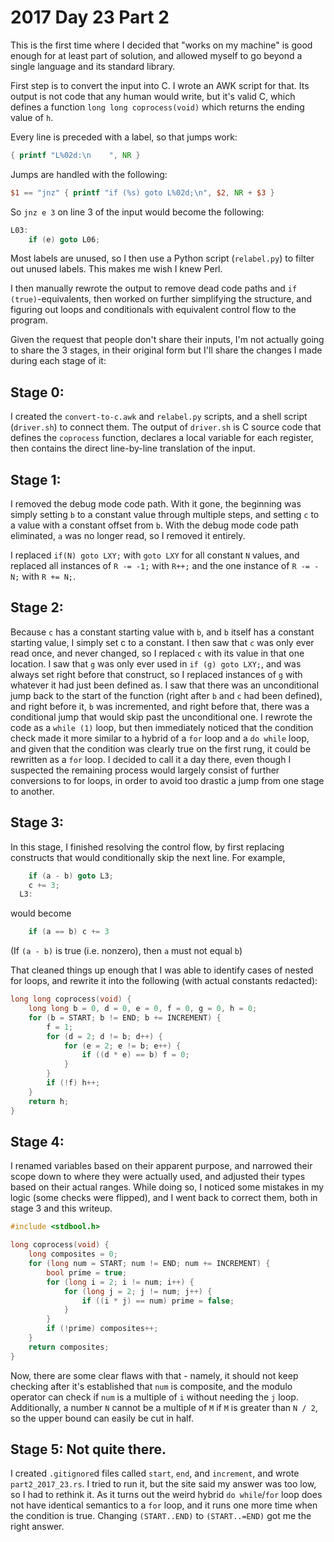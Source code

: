<!--
SPDX-FileCopyrightText: 2025 Eli Array Minkoff

SPDX-License-Identifier: 0BSD
-->

<!-- Solution to AoC 2017 Day 23 Part 2 -->

# 2017 Day 23 Part 2

This is the first time where I decided that "works on my machine" is good enough for at least part of solution, and allowed myself to go beyond a single language and its standard library.

First step is to convert the input into C. I wrote an AWK script for that. Its output is not code that any human would write, but it's valid C, which defines a function `long long coprocess(void)` which returns the ending value of `h`.

Every line is preceded with a label, so that jumps work:

```awk
{ printf "L%02d:\n    ", NR }
```

Jumps are handled with the following:

```awk
$1 == "jnz" { printf "if (%s) goto L%02d;\n", $2, NR + $3 }
```

So `jnz e 3` on line 3 of the input would become the following:

```c
L03:
    if (e) goto L06;
```

Most labels are unused, so I then use a Python script (`relabel.py`) to filter out unused labels. This makes me wish I knew Perl.

I then manually rewrote the output to remove dead code paths and `if (true)`-equivalents, then worked on further simplifying the structure, and figuring out loops and conditionals with equivalent control flow to the program.

Given the request that people don't share their inputs, I'm not actually going to share the 3 stages, in their original form but I'll share the changes I made during each stage of it:

## Stage 0:

I created the `convert-to-c.awk` and `relabel.py` scripts, and a shell script (`driver.sh`) to connect them. The output of `driver.sh` is C source code that defines the `coprocess` function, declares a local variable for each register, then contains the direct line-by-line translation of the input.

## Stage 1:

I removed the debug mode code path. With it gone, the beginning was simply setting `b` to a constant value through multiple steps, and setting `c` to a value with a constant offset from `b`. With the debug mode code path eliminated, `a` was no longer read, so I removed it entirely.

I replaced `if(N) goto LXY;` with `goto LXY` for all constant `N` values, and replaced all instances of `R -= -1;` with `R++;` and the one instance of `R -= -N;` with `R += N;`.

## Stage 2:

Because `c` has a constant starting value with `b`, and `b` itself has a constant starting value, I simply set c to a constant. I then saw that `c` was only ever read once, and never changed, so I replaced `c` with its value in that one location. I saw that `g` was only ever used in `if (g) goto LXY;`, and was always set right before that construct, so I replaced instances of `g` with whatever it had just been defined as. I saw that there was an unconditional jump back to the start of the function (right after `b` and `c` had been defined), and right before it, `b` was incremented, and right before that, there was a conditional jump that would skip past the unconditional one. I rewrote the code as a `while (1)` loop, but then immediately noticed that the condition check made it more similar to a hybrid of a `for` loop and a `do while` loop, and given that the condition was clearly true on the first rung, it could be rewritten as a `for` loop. I decided to call it a day there, even though I suspected the remaining process would largely consist of further conversions to for loops, in order to avoid too drastic a jump from one stage to another.

## Stage 3:

In this stage, I finished resolving the control flow, by first replacing constructs that would conditionally skip the next line. For example,

```c
    if (a - b) goto L3;
    c += 3;
  L3:
```

would become

```c
    if (a == b) c += 3
```

(If `(a - b)` is true (i.e. nonzero), then `a` must not equal `b`)



That cleaned things up enough that I was able to identify cases of nested for loops, and rewrite it into the following (with actual constants redacted):
```c
long long coprocess(void) {
    long long b = 0, d = 0, e = 0, f = 0, g = 0, h = 0;
    for (b = START; b != END; b += INCREMENT) {
        f = 1;
        for (d = 2; d != b; d++) {
            for (e = 2; e != b; e++) {
                if ((d * e) == b) f = 0;
            }
        }
        if (!f) h++;
    }
    return h;
}
```

## Stage 4:

I renamed variables based on their apparent purpose, and narrowed their scope down to where they were actually used, and adjusted their types based on their actual ranges. While doing so, I noticed some mistakes in my logic (some checks were flipped), and I went back to correct them, both in stage 3 and this writeup.

```c
#include <stdbool.h>

long coprocess(void) {
    long composites = 0;
    for (long num = START; num != END; num += INCREMENT) {
        bool prime = true;
        for (long i = 2; i != num; i++) {
            for (long j = 2; j != num; j++) {
                if ((i * j) == num) prime = false;
            }
        }
        if (!prime) composites++;
    }
    return composites;
}
```

Now, there are some clear flaws with that - namely, it should not keep checking after it's established that `num` is composite, and the modulo operator can check if `num` is a multiple of `i` without needing the `j` loop. Additionally, a number `N` cannot be a multiple of `M` if `M` is greater than `N / 2`, so the upper bound can easily be cut in half.

## Stage 5: Not quite there.

I created `.gitignore`d files called `start`, `end`, and `increment`, and wrote `part2_2017_23.rs`.
I tried to run it, but the site said my answer was too low, so I had to rethink it. As it turns out the weird hybrid  `do while`/`for` loop does not have identical semantics to a `for` loop, and it runs one more time when the condition is true. Changing `(START..END)` to `(START..=END)` got me the right answer.
